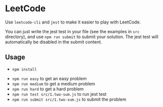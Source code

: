 # LeetCode

Use `leetcode-cli` and `jest` to make it easier to play with LeetCode.

You can just write the jest test in your file (see the examples in `src` directory), and use `npm run submit` to submit your solution. The jest test will automatically be disabled in the submit content.

## Usage

- `npm install`
<!-- - `npm run login` to sign in with your leetcode account -->
- `npm run easy` to get an easy problem
- `npm run medium` to get a medium problem
- `npm run hard` to get a hard problem
- `npm run test src/1.two-sum.js` to run jest test
- `npm run submit src/1.two-sum.js` to submit the problem
